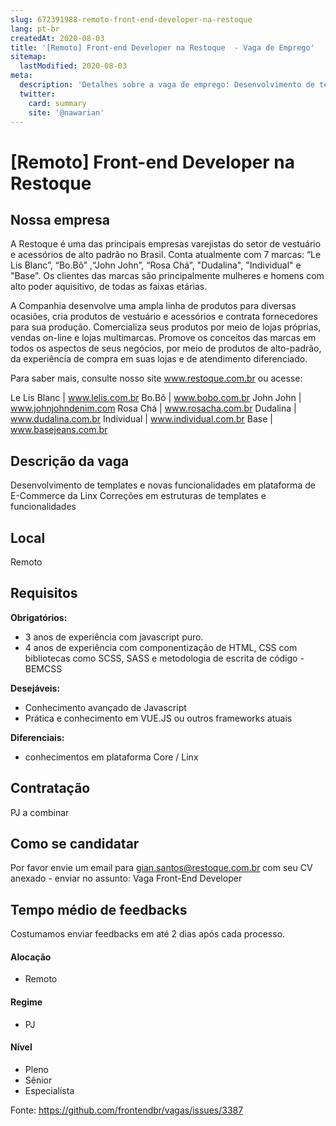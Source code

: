 ```yaml
---
slug: 672391988-remoto-front-end-developer-na-restoque
lang: pt-br
createdAt: 2020-08-03
title: '[Remoto] Front-end Developer na Restoque  - Vaga de Emprego'
sitemap:
  lastModified: 2020-08-03
meta:
  description: 'Detalhes sobre a vaga de emprego: Desenvolvimento de templates e novas funcionalidades em plataforma de E-Commerce da Linx Correções em estruturas de templates e funcionalidades'
  twitter:
    card: summary
    site: '@nawarian'
---
```


# [Remoto] Front-end Developer na Restoque 

## Nossa empresa

A Restoque é uma das principais empresas varejistas do setor de vestuário e acessórios de alto padrão no Brasil. Conta atualmente com 7 marcas: “Le Lis Blanc”, “Bo.Bô” ,“John John”, “Rosa Chá”, "Dudalina"​, "Individual"​ e "Base"​. Os clientes das marcas são principalmente mulheres e homens com alto poder aquisitivo, de todas as faixas etárias.

A Companhia desenvolve uma ampla linha de produtos para diversas ocasiões, cria produtos de vestuário e acessórios e contrata fornecedores para sua produção. Comercializa seus produtos por meio de lojas próprias, vendas on-line e lojas multimarcas. Promove os conceitos das marcas em todos os aspectos de seus negócios, por meio de produtos de alto-padrão, da experiência de compra em suas lojas e de atendimento diferenciado.

Para saber mais, consulte nosso site www.restoque.com.br ou acesse:

Le Lis Blanc | www.lelis.com.br
Bo.Bô | www.bobo.com.br
John John | www.johnjohndenim.com
Rosa Chá | www.rosacha.com.br
Dudalina | www.dudalina.com.br
Individual | www.individual.com.br
Base | www.basejeans.com.br

## Descrição da vaga

Desenvolvimento de templates e novas funcionalidades em plataforma de E-Commerce da Linx
Correções em estruturas de templates e funcionalidades

## Local

Remoto

## Requisitos

**Obrigatórios:**
- 3 anos de experiência com javascript puro. 
- 4 anos de experiência com componentização de HTML, CSS com bibliotecas como SCSS, SASS e metodologia de escrita de código - BEMCSS

**Desejáveis:**
- Conhecimento avançado de Javascript
- Prática e conhecimento em VUE.JS ou outros frameworks atuais

**Diferenciais:**
- conhecimentos em plataforma Core / Linx

## Contratação

PJ a combinar

## Como se candidatar

Por favor envie um email para gian.santos@restoque.com.br com seu CV anexado - enviar no assunto: Vaga Front-End Developer

## Tempo médio de feedbacks

Costumamos enviar feedbacks em até 2 dias após cada processo.

#### Alocação

- Remoto

#### Regime

- PJ

#### Nível
- Pleno
- Sênior
- Especialista




Fonte: https://github.com/frontendbr/vagas/issues/3387